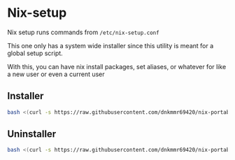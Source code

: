 # Nix-setup

Nix setup runs commands from `/etc/nix-setup.conf`

This one only has a system wide installer since this utility is meant for a global setup script.

With this, you can have nix install packages, set aliases, or whatever for like a new user or even a current user

## Installer

```bash
bash <(curl -s https://raw.githubusercontent.com/dnkmmr69420/nix-portable-utils/main/nix-setup/nix-setup-system-wide-installer.sh)
```
## Uninstaller

```bash
bash <(curl -s https://raw.githubusercontent.com/dnkmmr69420/nix-portable-utils/main/nix-setup/nix-setup-system-wide-uninstaller.sh)
```
